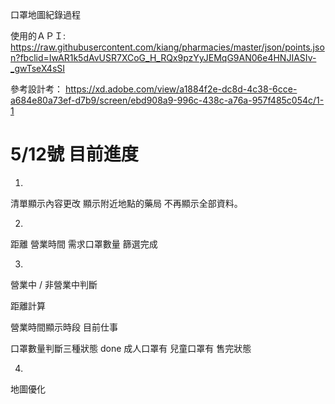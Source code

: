口罩地圖紀錄過程

使用的ＡＰＩ:
https://raw.githubusercontent.com/kiang/pharmacies/master/json/points.json?fbclid=IwAR1k5dAvUSR7XCoG_H_RQx9pzYyJEMqG9AN06e4HNJIASIv-_gwTseX4sSI

參考設計考：
https://xd.adobe.com/view/a1884f2e-dc8d-4c38-6cce-a684e80a73ef-d7b9/screen/ebd908a9-996c-438c-a76a-957f485c054c/1-1


# 5/12號 目前進度
1.
清單顯示內容更改
顯示附近地點的藥局
不再顯示全部資料。

2.
距離
營業時間
需求口罩數量
篩選完成

3.
營業中 / 非營業中判斷

距離計算 

營業時間顯示時段  目前仕事

口罩數量判斷三種狀態 done
成人口罩有
兒童口罩有
售完狀態

4.
地圖優化



